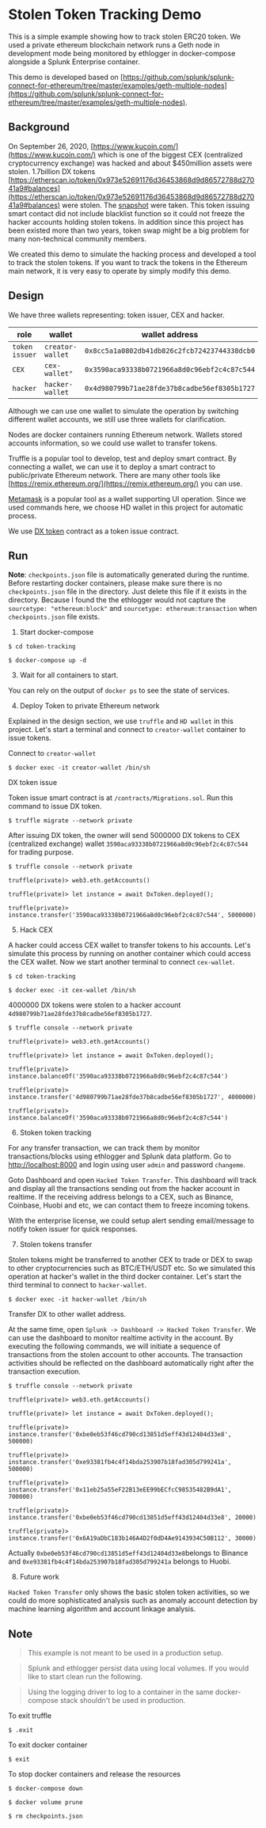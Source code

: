 # Stolen Token Tracking Demo

  

This is a simple example showing how to track stolen ERC20 token. We used a private ethereum blockchain network runs a Geth node in development mode being monitored by ethlogger in docker-compose alongside a Splunk Enterprise container.

  

This demo is developed based on [https://github.com/splunk/splunk-connect-for-ethereum/tree/master/examples/geth-multiple-nodes](https://github.com/splunk/splunk-connect-for-ethereum/tree/master/examples/geth-multiple-nodes).

  

## Background

  

On September 26, 2020, [https://www.kucoin.com/](https://www.kucoin.com/) which is one of the biggest CEX (centralized cryptocurrency exchange) was hacked and about $450million assets were stolen. 1.7billion DX tokens [https://etherscan.io/token/0x973e52691176d36453868d9d86572788d27041a9#balances](https://etherscan.io/token/0x973e52691176d36453868d9d86572788d27041a9#balances) were stolen. The [snapshot](./images/DX_stolen.png) were taken. This token issuing smart contact did not include blacklist function so it could not freeze the hacker accounts holding stolen tokens. In addition since this project has been existed more than two years, token swap might be a big problem for many non-technical community members.

  

We created this demo to simulate the hacking process and developed a tool to track the stolen tokens. If you want to track the tokens in the Ethereum main network, it is very easy to operate by simply modify this demo.

  

## Design

  

We have three wallets representing: token issuer, CEX and hacker.

|role            |wallet            |wallet address                              |
|----------------|------------------|--------------------------------------------|
|`token issuer`  |`creator-wallet`  |`0x8cc5a1a0802db41db826c2fcb72423744338dcb0`|
|`CEX`           |`cex-wallet"`     |`0x3590aca93338b0721966a8d0c96ebf2c4c87c544`|
|`hacker`        |`hacker-wallet`   |`0x4d980799b71ae28fde37b8cadbe56ef8305b1727`| 

Although we can use one wallet to simulate the operation by switching different wallet accounts, we still use three wallets for clarification.

  

Nodes are docker containers running Ethereum network. Wallets stored accounts information, so we could use wallet to transfer tokens.

  

Truffle is a popular tool to develop, test and deploy smart contract. By connecting a wallet, we can use it to deploy a smart contract to public/private Ethereum network. There are many other tools like [https://remix.ethereum.org/](https://remix.ethereum.org/) you can use.

  

[Metamask](https://metamask.io/) is a popular tool as a wallet supporting UI operation. Since we used commands here, we choose HD wallet in this project for automatic process.

  

We use [DX token](https://etherscan.io/address/0x973e52691176d36453868d9d86572788d27041a9#code) contract as a token issue contract.

  

## Run

**Note**: `checkpoints.json` file is automatically generated during the runtime. Before restarting docker containers, please make sure there is no `checkpoints.json` file in the directory. Just delete this file if it exists in the directory. Because I found the the ethlogger would not capture the `sourcetype: "ethereum:block"` and `sourcetype: ethereum:transaction` when `checkpoints.json` file exists.

  

1. Start docker-compose

```sh-session
$ cd token-tracking

$ docker-compose up -d
```

3. Wait for all containers to start.

  

You can rely on the output of `docker ps` to see the state of services.

  

4. Deploy Token to private Ethereum network

  

Explained in the design section, we use `truffle` and `HD wallet` in this project. Let's start a terminal and connect to `creator-wallet` container to issue tokens.

Connect to `creator-wallet`

```sh-session
$ docker exec -it creator-wallet /bin/sh
```

DX token issue

Token issue smart contract is at `/contracts/Migrations.sol`. Run this command to issue DX token.

```
$ truffle migrate --network private
```

After issuing DX token, the owner will send 5000000 DX tokens to CEX (centralized exchange) wallet `3590aca93338b0721966a8d0c96ebf2c4c87c544` for trading purpose.

```
$ truffle console --network private

truffle(private)> web3.eth.getAccounts()

truffle(private)> let instance = await DxToken.deployed();

truffle(private)> instance.transfer('3590aca93338b0721966a8d0c96ebf2c4c87c544', 5000000)
```

5. Hack CEX


A hacker could access CEX wallet to transfer tokens to his accounts. Let's simulate this process by running on another container which could access the CEX wallet. Now we start another terminal to connect `cex-wallet`.

```
$ cd token-tracking

$ docker exec -it cex-wallet /bin/sh
```

4000000 DX tokens were stolen to a hacker account `4d980799b71ae28fde37b8cadbe56ef8305b1727`.

```
$ truffle console --network private

truffle(private)> web3.eth.getAccounts()

truffle(private)> let instance = await DxToken.deployed();

truffle(private)> instance.balanceOf('3590aca93338b0721966a8d0c96ebf2c4c87c544')

truffle(private)> instance.transfer('4d980799b71ae28fde37b8cadbe56ef8305b1727', 4000000)

truffle(private)> instance.balanceOf('3590aca93338b0721966a8d0c96ebf2c4c87c544')
```

6. Stoken token tracking

For any transfer transaction, we can track them by monitor transactions/blocks using ethlogger and Splunk data platform.
Go to [http://localhost:8000](http://localhost:8000) and login using user `admin` and password `changeme`.

Goto Dashboard and open `Hacked Token Transfer`. This dashboard will track and display all the transactions sending out from the hacker account in realtime. If the receiving address belongs to a CEX, such as Binance, Coinbase, Huobi and etc, we can contact them to freeze incoming tokens.

With the enterprise license, we could setup alert sending email/message to notify token issuer for quick responses.

7. Stolen tokens transfer

Stolen tokens might be transferred to another CEX to trade or DEX to swap to other cryptocurrencies such as BTC/ETH/USDT etc. So we simulated this operation at hacker's wallet in the third docker container. Let's start the third terminal to connect to `hacker-wallet`.

```
$ docker exec -it hacker-wallet /bin/sh
```

Transfer DX to other wallet address.

At the same time, open `Splunk -> Dashboard -> Hacked Token Transfer`. We can use the dashboard to monitor realtime activity in the account. By executing the following commands, we will initiate a sequence of transactions from the stolen account to other accounts. The transaction activities should be reflected on the dashboard automatically right after the transaction execution.

  

```
$ truffle console --network private

truffle(private)> web3.eth.getAccounts()

truffle(private)> let instance = await DxToken.deployed();

truffle(private)> instance.transfer('0xbe0eb53f46cd790cd13851d5eff43d12404d33e8', 500000)

truffle(private)> instance.transfer('0xe93381fb4c4f14bda253907b18fad305d799241a', 500000)

truffle(private)> instance.transfer('0x11eb25a55eF22B13eEE99bECfcC98535482B9dA1', 700000)

truffle(private)> instance.transfer('0xbe0eb53f46cd790cd13851d5eff43d12404d33e8', 20000)

truffle(private)> instance.transfer('0x6A19aDbC183b146A4D2f0dD4Ae9143934C50B112', 30000)
```

Actually `0xbe0eb53f46cd790cd13851d5eff43d12404d33e8`belongs to Binance and `0xe93381fb4c4f14bda253907b18fad305d799241a` belongs to Huobi.

  

8. Future work


`Hacked Token Transfer` only shows the basic stolen token activities, so we could do more sophisticated analysis such as anomaly account detection by machine learning algorithm and account linkage analysis.

  

## Note

  

> This example is not meant to be used in a production setup.

> Splunk and ethlogger persist data using local volumes. If you would like to start clean run the following.

> Using the logging driver to log to a container in the same docker-compose stack shouldn't be used in production.

  

To exit truffle

```sh-session
$ .exit
```

To exit docker container

```sh-session
$ exit
```

To stop docker containers and release the resources

```sh-session
$ docker-compose down

$ docker volume prune

$ rm checkpoints.json
```

